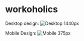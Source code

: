 # workoholics
Desktop design:
![Desktop 1440px](https://user-images.githubusercontent.com/113461287/223144773-335b58ae-f4e5-445e-84e8-40952bac8889.jpg)

Mobile Design:
![Mobile 375px](https://user-images.githubusercontent.com/113461287/223144838-66a9e166-f30c-429e-bda6-37fa0f195f5e.jpg)
